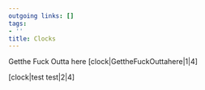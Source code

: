 ```yaml
---
outgoing links: []
tags:
- ''
title: Clocks
---
```

Getthe Fuck Outta here
[clock|GettheFuckOuttahere|1|4]

[clock|test test|2|4]

